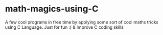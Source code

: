 # math-magics-using-C
 A few cool programs in free time by applying some sort of cool maths tricks using C Language. Just for fun :) & Improve C coding skills
